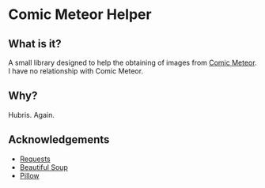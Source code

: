 # Comic Meteor Helper

## What is it?
A small library designed to help the obtaining of images from [Comic Meteor](https://comic-meteor.jp/). I have no
relationship with Comic Meteor.

## Why?
Hubris. Again.

## Acknowledgements

- [Requests](https://pypi.org/project/requests/)
- [Beautiful Soup](https://pypi.org/project/beautifulsoup4/)
- [Pillow](https://pypi.org/project/Pillow/)